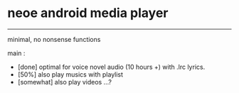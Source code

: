 # neoe android media player

----
minimal, no nonsense functions

main :
* [done] optimal  for voice novel audio (10 hours +)  with .lrc lyrics.
* [50%] also play musics with playlist
* [somewhat] also play videos ...?

